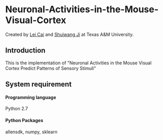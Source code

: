 # Neuronal-Activities-in-the-Mouse-Visual-Cortex


Created by [Lei Cai](http://eecs.wsu.edu/~lcai/) and [Shuiwang Ji](http://www.eecs.wsu.edu/~sji/) at Texas A&M University.

## Introduction

This is the implementation of "Neuronal Activities in the Mouse Visual Cortex Predict Patterns of Sensory Stimuli"

## System requirement

#### Programming language
Python 2.7

#### Python Packages
allensdk, numpy, sklearn
